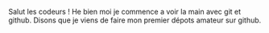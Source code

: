 Salut les codeurs !
He bien moi je commence a voir la main avec git et github.
Disons que je viens de faire mon premier dépots amateur sur github.
